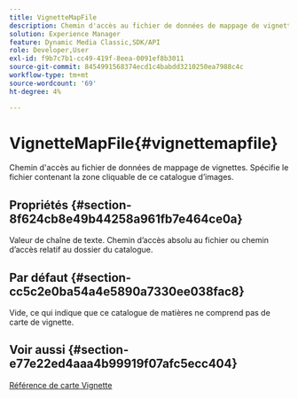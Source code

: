 ```yaml
---
title: VignetteMapFile
description: Chemin d'accès au fichier de données de mappage de vignettes. Spécifie le fichier contenant la zone cliquable de ce catalogue d’images.
solution: Experience Manager
feature: Dynamic Media Classic,SDK/API
role: Developer,User
exl-id: f9b7c7b1-cc49-419f-8eea-0091ef8b3011
source-git-commit: 8454991568374ecd1c4babdd3210250ea7988c4c
workflow-type: tm+mt
source-wordcount: '69'
ht-degree: 4%

---
```


# VignetteMapFile{#vignettemapfile}

Chemin d&#39;accès au fichier de données de mappage de vignettes. Spécifie le fichier contenant la zone cliquable de ce catalogue d’images.

## Propriétés {#section-8f624cb8e49b44258a961fb7e464ce0a}

Valeur de chaîne de texte. Chemin d’accès absolu au fichier ou chemin d’accès relatif au dossier du catalogue.

## Par défaut {#section-cc5c2e0ba54a4e5890a7330ee038fac8}

Vide, ce qui indique que ce catalogue de matières ne comprend pas de carte de vignette.

## Voir aussi {#section-e77e22ed4aaa4b99919f07afc5ecc404}

[Référence de carte Vignette](../../../../../ir-api/material-cat/image-rendering-api-ref/c-ir-material-catalog/c-ir-vignette-map-reference/c-ir-vignette-map-reference.md#concept-f9486269f2b04d4cb6750f3af7bf0eb7)
